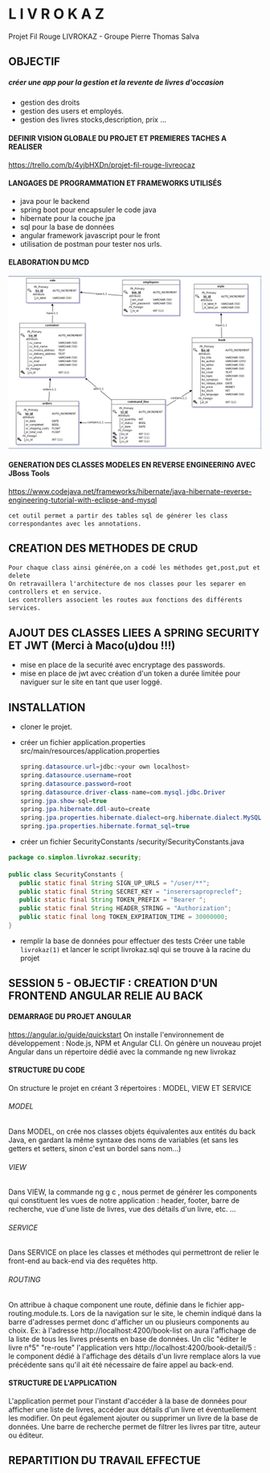 # L I V R O K A Z
Projet Fil Rouge LIVROKAZ - Groupe Pierre Thomas Salva

## OBJECTIF

##### créer une app pour la gestion et la revente de livres d'occasion

* gestion des droits
* gestion des users et employés.
* gestion des livres stocks,description, prix ...

#### DEFINIR VISION GLOBALE DU PROJET ET PREMIERES TACHES A REALISER

https://trello.com/b/4yjbHXDn/projet-fil-rouge-livreocaz

#### LANGAGES DE PROGRAMMATION ET FRAMEWORKS UTILISÉS

* java pour le backend
* spring boot pour encapsuler le code java
* hibernate pour la couche jpa
* sql pour la base de données
* angular framework javascript pour le front
* utilisation de postman pour tester nos urls.

#### ELABORATION DU MCD

   ![MLD](/MLD_20190117.png "MLD")

#### GENERATION DES CLASSES MODELES EN REVERSE ENGINEERING AVEC JBoss Tools
  
https://www.codejava.net/frameworks/hibernate/java-hibernate-reverse-engineering-tutorial-with-eclipse-and-mysql

    cet outil permet a partir des tables sql de générer les class correspondantes avec les annotations.

CREATION DES METHODES DE CRUD
-------------------------------------------------

    Pour chaque class ainsi générée,on a codé les méthodes get,post,put et delete
    On retravaillera l'architecture de nos classes pour les separer en controllers et en service.
    Les controllers associent les routes aux fonctions des différents services.



AJOUT DES CLASSES LIEES A SPRING SECURITY ET JWT (Merci à Maco(u)dou !!!)
------------------------------------------------------------------------

* mise en place de la securité avec encryptage des passwords.
* mise en place de jwt avec création d'un token a durée limitée pour naviguer sur le site en tant que user loggé.
    

INSTALLATION
------------

* cloner le projet.
* créer un fichier application.properties src/main/resources/application.properties
    

  ```java
  spring.datasource.url=jdbc:<your own localhost>
  spring.datasource.username=root
  spring.datasource.password=root
  spring.datasource.driver-class-name=com.mysql.jdbc.Driver
  spring.jpa.show-sql=true
  spring.jpa.hibernate.ddl-auto=create
  spring.jpa.properties.hibernate.dialect=org.hibernate.dialect.MySQL5InnoDBDialect
  spring.jpa.properties.hibernate.format_sql=true 
  ```
* créer un fichier SecurityConstants /security/SecurityConstants.java
    
 ```java
 package co.simplon.livrokaz.security;

public class SecurityConstants {
	public static final String SIGN_UP_URLS = "/user/**";
    public static final String SECRET_KEY = "inserersapropreclef";
    public static final String TOKEN_PREFIX = "Bearer ";
    public static final String HEADER_STRING = "Authorization";
    public static final long TOKEN_EXPIRATION_TIME = 30000000;
}
```

* remplir la base de données pour effectuer des tests
  Créer une table `livrokaz(1)` et lancer le script livrokaz.sql qui se trouve à la racine du projet
  
## SESSION 5 - OBJECTIF : CREATION D'UN FRONTEND ANGULAR RELIE AU BACK

#### DEMARRAGE DU PROJET ANGULAR
https://angular.io/guide/quickstart
On installe l'environnement de développement : Node.js, NPM et Angular CLI.
On génère un nouveau projet Angular dans un répertoire dédié avec la commande ng new livrokaz

#### STRUCTURE DU CODE
On structure le projet en créant 3 répertoires : MODEL, VIEW ET SERVICE

###### MODEL
Dans MODEL, on crée nos classes objets équivalentes aux entités du back Java, en gardant la même syntaxe des noms de variables (et sans les getters et setters, sinon c'est un bordel sans nom...)

###### VIEW
Dans VIEW, la commande ng g c <nom de component>, nous permet de générer les components qui constituent les vues de notre application : header, footer, barre de recherche, vue d'une liste de livres, vue des détails d'un livre, etc. ...

###### SERVICE
Dans SERVICE on place les classes et méthodes qui permettront de relier le front-end au back-end via des requêtes http.

###### ROUTING
On attribue à chaque component une route, définie dans le fichier app-routing.module.ts. Lors de la navigation sur le site, le chemin indiqué dans la barre d'adresses permet donc d'afficher un ou plusieurs components au choix. Ex: à l'adresse http://localhost:4200/book-list on aura l'affichage de la liste de tous les livres présents en base de données. Un clic "éditer le livre n°5" "re-route" l'application vers http://localhost:4200/book-detail/5 : le component dédié à l'affichage des détails d'un livre remplace alors la vue précédente sans qu'il ait été nécessaire de faire appel au back-end.


#### STRUCTURE DE L'APPLICATION

L'application permet pour l'instant d'accéder à la base de données pour afficher une liste de livres, accéder aux détails d'un livre et éventuellement les modifier. On peut également ajouter ou supprimer un livre de la base de données.
Une barre de recherche permet de filtrer les livres par titre, auteur ou éditeur.




REPARTITION DU TRAVAIL EFFECTUE
-------------------------------

